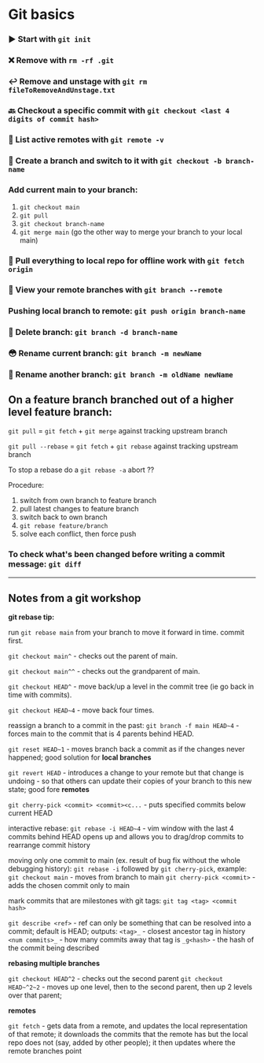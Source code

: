 # Git basics

### ▶️ Start with `git init`

### ❌ Remove with `rm -rf .git`

### ↩️ Remove and unstage with `git rm fileToRemoveAndUnstage.txt`

### 🔙 Checkout a specific commit with `git checkout <last 4 digits of commit hash>`

### 📝 List active remotes with `git remote -v`

### 🔂 Create a branch and switch to it with `git checkout -b branch-name`

### Add current main to your branch:

1. `git checkout main`
2. `git pull`
3. `git checkout branch-name`
4. `git merge main`
   (go the other way to merge your branch to your local main)

### 📌 Pull everything to local repo for offline work with `git fetch origin`

### 🔭 View your remote branches with `git branch --remote`

### Pushing local branch to remote: `git push origin branch-name`

### 🔫 Delete branch: `git branch -d branch-name`

### 😳 Rename current branch: `git branch -m newName`

### 😬 Rename another branch: `git branch -m oldName newName`

## On a feature branch branched out of a higher level feature branch:

`git pull` = `git fetch` + `git merge` against tracking upstream branch

`git pull --rebase` = `git fetch` + `git rebase` against tracking upstream branch

To stop a rebase do a `git rebase -a` abort ??

Procedure:

1. switch from own branch to feature branch
2. pull latest changes to feature branch
3. switch back to own branch
4. `git rebase feature/branch`
5. solve each conflict, then force push

### To check what's been changed before writing a commit message: `git diff`

---

## Notes from a git workshop

**git rebase tip:**

run `git rebase main` from your branch to move it forward in time. commit first.

`git checkout main^` - checks out the parent of main.

`git checkout main^^` - checks out the grandparent of main.

`git checkout HEAD^` - move back/up a level in the commit tree (ie go back in time with commits).

`git checkout HEAD~4` - move back four times.

reassign a branch to a commit in the past: `git branch -f main HEAD~4` - forces main to the commit that is 4 parents behind HEAD.

`git reset HEAD~1` - moves branch back a commit as if the changes never happened; good solution for **local branches**

`git revert HEAD` - introduces a change to your remote but that change is undoing - so that others can update their copies of your branch to this new state; good fore **remotes**

`git cherry-pick <commit> <commit><c...` - puts specified commits below current HEAD

interactive rebase: `git rebase -i HEAD~4` - vim window with the last 4 commits behind HEAD opens up and allows you to drag/drop commits to rearrange commit history

moving only one commit to main (ex. result of bug fix without the whole debugging history):
`git rebase -i` followed by `git cherry-pick`, example:
`git checkout main` - moves from branch to main
`git cherry-pick <commit>` - adds the chosen commit only to main

mark commits that are milestones with git tags: `git tag <tag> <commit hash>`

`git describe <ref>` - ref can only be something that can be resolved into a commit; default is HEAD; outputs:
`<tag>_` - closest ancestor tag in history
`<num commits>_` - how many commits away that tag is
`_g<hash>` - the hash of the commit being described

**rebasing multiple branches**

`git checkout HEAD^2` - checks out the second parent
`git checkout HEAD~^2~2` - moves up one level, then to the second parent, then up 2 levels over that parent;

**remotes**

`git fetch` - gets data from a remote, and updates the local representation of that remote; it downloads the commits that the remote has but the local repo does not (say, added by other people); it then updates where the remote branches point
